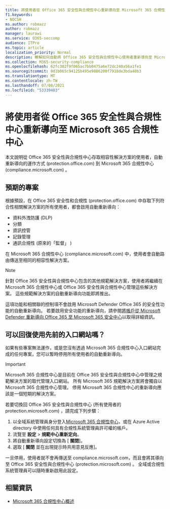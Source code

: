 ```yaml
---
title: 將使用者從 Office 365 安全性與合規性中心重新導向至 Microsoft 365 合規性中心
f1.keywords:
- NOCSH
ms.author: robmazz
author: robmazz
manager: laurawi
ms.service: O365-seccomp
audience: ITPro
ms.topic: article
localization_priority: Normal
description: 瞭解如何自動將 Office 365 安全性與合規性中心使用者重新導向至 Microsoft 365 合規性中心。
ms.collection: M365-security-compliance
ms.openlocfilehash: 62fc302f9f065ac7bb0475a6e72dc240a56a1fe1
ms.sourcegitcommit: 0d1b065c94125b495e9886200f7918de3bda40b3
ms.translationtype: MT
ms.contentlocale: zh-TW
ms.lasthandoff: 07/08/2021
ms.locfileid: "53339403"
---
```

# <a name="redirect-users-from-the-office-365-security-and-compliance-center-to-the-microsoft-365-compliance-center"></a>將使用者從 Office 365 安全性與合規性中心重新導向至 Microsoft 365 合規性中心

本文說明從 Office 365 安全性與合規性中心存取相容性解決方案的使用者，自動重新導向的運作方式 (protection.office.com) 到 Microsoft 365 合規性中心 (compliance.microsoft.com) 。

## <a name="what-to-expect"></a>預期的專案

根據預設，在 Office 365 安全性和合規性 (protection.office.com) 中存取下列符合性相關解決方案的所有使用者，都會啟用自動重新導向：

- 資料外洩防護 (DLP)
- 分類
- 資訊控管
- 記錄管理
- 通訊合規性 (原來的「監督」 ) 

在 Microsoft 365 合規性中心 (compliance.microsoft.com) 中，使用者會自動路由傳送至相同的相容性解決方案。

> [!NOTE]
> 針對 Office 365 安全性與合規性中心包含的其他規範解決方案，使用者將繼續在 Microsoft 365 合規性中心或 Office 365 安全性與合規性中心管理這些解決方案。 這些規範解決方案的自動重新導向功能即將推出。

這項功能和相關聯的控制項不會啟用 Microsoft Defender Office 365 的安全性功能的自動重新導向。 若要啟用安全功能的重新導向，請參閱[將帳戶從 Microsoft Defender 重新導向 Office 365 至 Microsoft 365 安全中心](/microsoft-365/security/defender/microsoft-365-security-mdo-redirection)以取得詳細資訊。

## <a name="can-i-go-back-to-using-the-former-portal"></a>可以回復使用先前的入口網站嗎？

如果有些專案無法運作，或是您沒有透過 Microsoft 365 合規性中心入口網站完成的任何專案，您可以暫時停用所有使用者的自動重新導向。

> [!IMPORTANT]
> Microsoft 365 合規性中心是目前在 Office 365 安全性與合規性中心中管理之規範解決方案的取代管理入口網站。 所有 Microsoft 365 規範解決方案將會獨自以 Microsoft 365 合規性中心管理。 停用 Microsoft 365 合規性中心的重新導向應該是一個短期的解決方案。

若要切換回 Office 365 安全性與合規性中心 (所有使用者的 protection.microsoft.com) ，請完成下列步驟：

1. 以全域系統管理員身分登入[Microsoft 365 合規性中心](https://compliance.microsoft.com)，或在 Azure Active directory 中使用任何具有合規性系統管理員許可權的帳戶。
2. 流覽至 **設定**  >  **規範中心重新定向**。
3. 將自動重新導向設定切換為 [ **關閉**]。
4. 選取 [ **關閉** 並在出現提示時共用意見反應]。

一旦停用，使用者就不會再傳送至 compliance.microsoft.com，而且會將其導向至 Office 365 安全性與合規性中心 (protection.microsoft.com) 。 全域或合規性系統管理員可以隨時重新啟用此設定。

## <a name="related-information"></a>相關資訊

- [Microsoft 365 合規性中心概述](/microsoft-365/compliance/microsoft-365-compliance-center)
